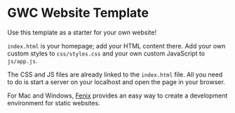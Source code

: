# GWC Website Template

Use this template as a starter for your own website!

`index.html` is your homepage; add your HTML content there. Add your own custom styles to `css/styles.css` and your own custom JavaScript to `js/app.js`.

The CSS and JS files are already linked to the `index.html` file. All you need to do is start a server on your localhost and open the page in your browser.

For Mac and Windows, [Fenix] provides an easy way to create a development environment for static websites.

[Fenix]: http://fenixwebserver.com/
